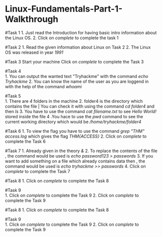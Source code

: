 # Linux-Fundamentals-Part-1-Walkthrough

  
   #Task 1 
      1. Just read the Introduction for having basic intro information about the Linux OS.
      2. Click on _complete_ to complete the task 1 

   #Task 2
      1. Read the given information about Linux on Task 2 
      2. The Linux OS was released in year _1991_
      
   #Task 3
      Start your machine 
      Click on _complete_ to complete the Task 3 

   #Task 4    
      1. You can output the wanted text "Tryhackme" with the command _echo Tryhackme_
      2. You can know the name of the user as you are loggend in with the help of the command _whoami_

   #Task 5   
      1. There are _4_ folders in the machine
      2. folder4 is the directory which contains the file | You can check it with using the command _cd folder4_ and then _ls_ 
      3. You have to use the command _cat filename.txt_ to see _Hello World!_ stored inside the file
      4 .You hace to use the _pwd_ command to see the current working directory which would be _/home/tryhackme/folder4_
      

   #Task 6
      1. To view the flag you have to use the command _grep "THM" access.log_ which gives the flag _THM{ACCESS}_
      2. Click on _complete_ to complete the Task 6

   #Task 7
      1. Already given in the theory _&_
      2. To replace the contents of the file , the command would be used is _echo password123 > passwords_
      3. If you want to add something on a file which already contains data then , the command would be used is _echo tryhackme >> passwords_
      4. Click on _complete_ to complete the Task 7

   #Task 8
      1. Click on _complete_ to complete the Task 8
   
   #Task 9  
      1. Click on _complete_ to complete the Task 9
      2. Click on _complete_ to complete the Task 9

   #Task 8
      1. Click on _complete_ to complete the Task 8
   
   #Task 9  
      1. Click on _complete_ to complete the Task 9
      2. Click on _complete_ to complete the Task 9

